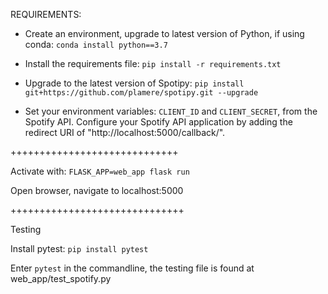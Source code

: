 REQUIREMENTS:

  + Create an environment, upgrade to latest version of Python, if using conda: `conda install python==3.7`

  + Install the requirements file: `pip install -r requirements.txt`

  + Upgrade to the latest version of Spotipy: `pip install git+https://github.com/plamere/spotipy.git --upgrade`

+ Set your environment variables: `CLIENT_ID` and `CLIENT_SECRET`, from the Spotify API. Configure your Spotify API application by adding the redirect URI of "http://localhost:5000/callback/".

+++++++++++++++++++++++++++++

Activate with: `FLASK_APP=web_app flask run`

Open browser, navigate to localhost:5000


++++++++++++++++++++++++++++++

Testing

Install pytest: `pip install pytest`

Enter `pytest` in the commandline, the testing file is found at web_app/test_spotify.py
